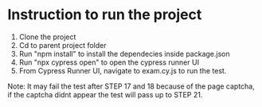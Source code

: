 # Instruction to run the project
1. Clone the project
2. Cd to parent project folder
3. Run "npm install" to install the dependecies inside package.json
4. Run "npx cypress open" to open the cypress runner UI
5. From Cypress Runner UI, navigate to exam.cy.js to run the test.

Note: It may fail the test after STEP 17 and 18 because of the page captcha, if the captcha didnt appear the test will pass up to STEP 21.
